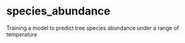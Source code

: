 # species_abundance
Training a model to predict tree species abundance under a range of temperature
